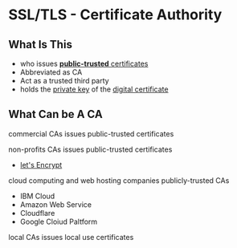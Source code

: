 # SSL/TLS - Certificate Authority

## What Is This

- who issues [**public-trusted** certificates](ssl-tls-digital-certificates.md#public-trusted-certificate)
- Abbreviated as CA
- Act as a trusted third party
- holds the [private key](computer-network-asymmetric-key.md#private-key) of the [digital certificate](ssl-tls-digital-certificates.md)

## What Can be A CA

commercial CAs issues public-trusted certificates

non-profits CAs issues public-trusted certificates

- [let's Encrypt](https://letsencrypt.org/)

cloud computing and web hosting companies publicly-trusted CAs

- IBM Cloud
- Amazon Web Service
- Cloudflare
- Google Cloiud Paltform


local CAs issues local use certificates